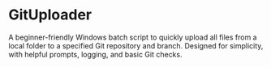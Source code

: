 # GitUploader
A beginner-friendly Windows batch script to quickly upload all files from a local folder to a specified Git repository and branch. Designed for simplicity, with helpful prompts, logging, and basic Git checks.
